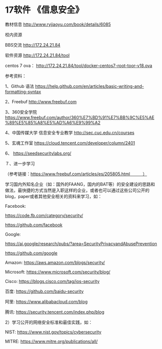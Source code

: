 # 17软件 《信息安全》

教材信息  http://www.ryjiaoyu.com/book/details/6085

校内资源


BBS交流 http://172.24.21.84

软件资源 http://172.24.21.84/tool

centos 7 ova：  http://172.24.21.84/tool/docker-centos7-root-toor-v18.ova

参考资料：

1、Github 语法 https://help.github.com/en/articles/basic-writing-and-formatting-syntax

2、Freebuf   http://www.freebuf.com

3、360安全学院  https://www.freebuf.com/author/360%E7%BD%91%E7%BB%9C%E5%AE%89%E5%85%A8%E5%AD%A6%E9%99%A2

4、中国传媒大学 信息安全专业教学   http://sec.cuc.edu.cn/courses

5、玄魂工作室   https://cloud.tencent.com/developer/column/2401

6、 https://seedsecuritylabs.org/

７、进一步学习

（参考链接：https://www.freebuf.com/articles/es/205805.html　　　）

学习国内外知名企业（如：国外的FAANG，国内的BAT等）的安全建设的思路和做法，最快捷的方式当然是入职这样的企业，或者也可以通过这些公司公开的blog，paper或者其他安全相关的资料来学习，如：

Facebook:

https://code.fb.com/category/security/

https://github.com/facebook

Google:

https://ai.google/research/pubs/?area=SecurityPrivacyandAbusePrevention

https://github.com/google

Amazon: https://aws.amazon.com/blogs/security/

Microsoft: https://www.microsoft.com/security/blog/

Cisco: https://blogs.cisco.com/tag/ios-security

百度: https://github.com/baidu-security

阿里: https://www.alibabacloud.com/blog

腾讯: https://security.tencent.com/index.php/blog

2）学习公开的网络安全标准和最佳实践，如：

NIST: https://www.nist.gov/topics/cybersecurity

MITRE: https://www.mitre.org/publications/all/

